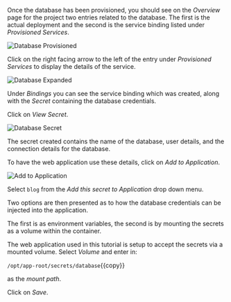 Once the database has been provisioned, you should see on the _Overview_ page for the project two entries related to the database. The first is the actual deployment and the second is the service binding listed under _Provisioned Services_.

![Database Provisioned](../../assets/introduction/service-binding/05-postgresql-provisioned.png)

Click on the right facing arrow to the left of the entry under _Provisioned Services_ to display the details of the service.

![Database Expanded](../../assets/introduction/service-binding/05-postgresql-expanded.png)

Under _Bindings_ you can see the service binding which was created, along with the _Secret_ containing the database credentials.

Click on _View Secret_.

![Database Secret](../../assets/introduction/service-binding/05-postgresql-secret.png)

The secret created contains the name of the database, user details, and the connection details for the database.

To have the web application use these details, click on _Add to Application_.

![Add to Application](../../assets/introduction/service-binding/05-add-to-application.png)

Select ``blog`` from the _Add this secret to Application_ drop down menu.

Two options are then presented as to how the database credentials can be injected into the application.

The first is as environment variables, the second is by mounting the secrets as a volume within the container.

The web application used in this tutorial is setup to accept the secrets via a mounted volume. Select _Volume_ and enter in:

``/opt/app-root/secrets/database``{{copy}}

as the _mount path_.

Click on _Save_.
